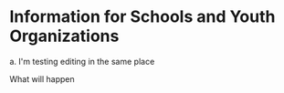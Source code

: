 # Information for Schools and Youth Organizations

a. I'm testing editing in the same place

What will happen

